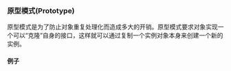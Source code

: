### 原型模式(Prototype)

原型模式是为了防止对象重复处理化而造成多大的开销。原型模式要求对象实现一个可以“克隆”自身的接口，这样就可以通过复制一个实例对象本身来创建一个新的实例。

#### 例子



